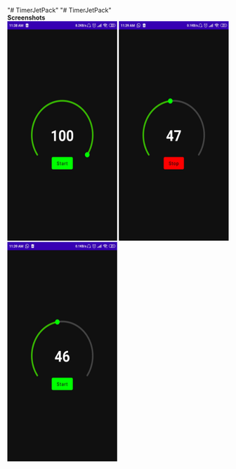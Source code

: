 "# TimerJetPack" 
"# TimerJetPack" <br>
<b>Screenshots</b><br>
<img src="images/ss1.jpeg" width=250 height=500>
<img src="images/ss2.jpeg" width=250 height=500>
<img src="images/ss3.jpeg" width=250 height=500>
